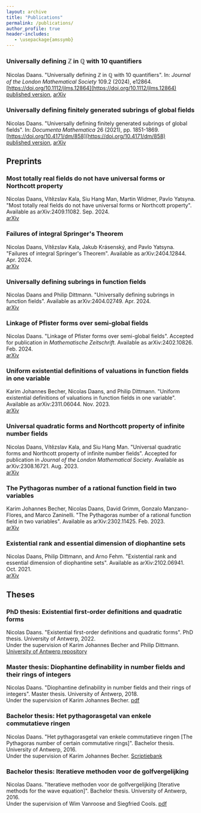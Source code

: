 ```yaml
---
layout: archive
title: "Publications"
permalink: /publications/
author_profile: true
header-includes:
   - \usepackage{amssymb}
---
```


### Universally defining $\mathbb{Z}$ in $\mathbb{Q}$ with $10$ quantifiers
Nicolas Daans. "Universally defining $\mathbb{Z}$ in $\mathbb{Q}$ with $10$ quantifiers". In: *Journal of the London Mathematical Society* 109.2 (2024), e12864. [https://doi.org/10.1112/jlms.12864](https://doi.org/10.1112/jlms.12864)  
[published version](https://onlinelibrary.wiley.com/share/author/39Q8EYSVTCDTHNNJDFY9?target=10.1112/jlms.12864), [arXiv](https://arxiv.org/abs/2301.02107)

### Universally defining finitely generated subrings of global fields
Nicolas Daans. "Universally defining finitely generated subrings of global fields". In: *Documenta Mathematica* 26 (2021), pp. 1851-1869. [https://doi.org/10.4171/dm/858](https://doi.org/10.4171/dm/858)  
[published version](https://ems.press/content/serial-article-files/26638), [arXiv](https://arxiv.org/abs/1812.04372)

## Preprints

### Most totally real fields do not have universal forms or Northcott property
Nicolas Daans, Vı́tězslav Kala, Siu Hang Man, Martin Widmer, Pavlo Yatsyna. "Most totally real fields do not have universal forms or Northcott property". Available as arXiv:2409.11082. Sep. 2024.  
[arXiv](https://arxiv.org/abs/2409.11082)

### Failures of integral Springer's Theorem
Nicolas Daans, Vı́tězslav Kala, Jakub Krásenský, and Pavlo Yatsyna. "Failures of integral Springer's Theorem". Available as arXiv:2404.12844. Apr. 2024.  
[arXiv](https://arxiv.org/abs/2404.12844)

### Universally defining subrings in function fields
Nicolas Daans and Philip Dittmann. "Universally defining subrings in function fields". Available as arXiv:2404.02749. Apr. 2024.  
[arXiv](https://arxiv.org/abs/2404.02749)

### Linkage of Pfister forms over semi-global fields
Nicolas Daans. "Linkage of Pfister forms over semi-global fields". Accepted for publication in *Mathematische Zeitschrift*. Available as arXiv:2402.10826. Feb. 2024.  
[arXiv](https://arxiv.org/abs/2402.10826)

### Uniform existential definitions of valuations in function fields in one variable
Karim Johannes Becher, Nicolas Daans, and Philip Dittmann. "Uniform existential definitions of valuations in function fields in one variable". Available as arXiv:2311.06044. Nov. 2023.  
[arXiv](https://arxiv.org/abs/2311.06044)

### Universal quadratic forms and Northcott property of infinite number fields
Nicolas Daans, Vı́tězslav Kala, and Siu Hang Man. "Universal quadratic forms and Northcott property of infinite number fields". Accepted for publication in *Journal of the London Mathematical Society*. Available as arXiv:2308.16721. Aug. 2023.  
[arXiv](https://arxiv.org/abs/2308.16721)

### The Pythagoras number of a rational function field in two variables
Karim Johannes Becher, Nicolas Daans, David Grimm, Gonzalo Manzano-Flores, and Marco Zaninelli. "The Pythagoras number of a rational function field in two variables". Available as arXiv:2302.11425. Feb. 2023.  
[arXiv](https://arxiv.org/abs/2302.11425)

### Existential rank and essential dimension of diophantine sets
Nicolas Daans, Philip Dittmann, and Arno Fehm. "Existential rank and essential dimension of diophantine sets". Available as arXiv:2102.06941. Oct. 2021.  
[arXiv](https://arxiv.org/abs/2102.06941)

## Theses

### PhD thesis: Existential first-order definitions and quadratic forms
Nicolas Daans. "Existential first-order definitions and quadratic forms". PhD thesis. University of Antwerp, 2022.  
Under the supervision of Karim Johannes Becher and Philip Dittmann.
[University of Antwerp repository](https://hdl.handle.net/10067/1903760151162165141)

### Master thesis: Diophantine definability in number fields and their rings of integers
Nicolas Daans. "Diophantine definability in number fields and their rings of integers". Master thesis. University of Antwerp, 2018.  
Under the supervision of Karim Johannes Becher.
[pdf](/files/masterproef.pdf)

### Bachelor thesis: Het pythagorasgetal van enkele commutatieve ringen
Nicolas Daans. "Het pythagorasgetal van enkele commutatieve ringen [The Pythagoras number of certain commutative rings]". Bachelor thesis. University of Antwerp, 2016.  
Under the supervision of Karim Johannes Becher.
[Scriptiebank](https://scriptiebank.be/het-pythagorasgetal-van-enkele-commutatieve-ringen)

### Bachelor thesis: Iteratieve methoden voor de golfvergelijking
Nicolas Daans. "Iteratieve methoden voor de golfvergelijking [Iterative methods for the wave equation]". Bachelor thesis. University of Antwerp, 2016.  
Under the supervision of Wim Vanroose and Siegfried Cools.
[pdf](/files/Helmholtzvergelijking.pdf)
